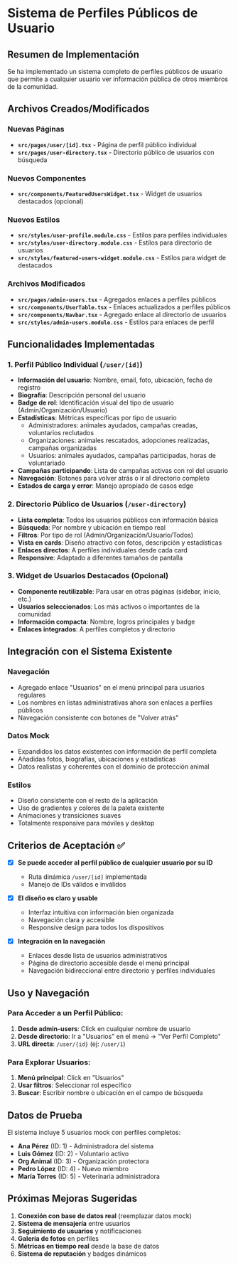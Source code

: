 # Sistema de Perfiles Públicos de Usuario

## Resumen de Implementación

Se ha implementado un sistema completo de perfiles públicos de usuario que permite a cualquier usuario ver información pública de otros miembros de la comunidad.

## Archivos Creados/Modificados

### Nuevas Páginas
- **`src/pages/user/[id].tsx`** - Página de perfil público individual
- **`src/pages/user-directory.tsx`** - Directorio público de usuarios con búsqueda

### Nuevos Componentes
- **`src/components/FeaturedUsersWidget.tsx`** - Widget de usuarios destacados (opcional)

### Nuevos Estilos
- **`src/styles/user-profile.module.css`** - Estilos para perfiles individuales
- **`src/styles/user-directory.module.css`** - Estilos para directorio de usuarios
- **`src/styles/featured-users-widget.module.css`** - Estilos para widget de destacados

### Archivos Modificados
- **`src/pages/admin-users.tsx`** - Agregados enlaces a perfiles públicos
- **`src/components/UserTable.tsx`** - Enlaces actualizados a perfiles públicos
- **`src/components/Navbar.tsx`** - Agregado enlace al directorio de usuarios
- **`src/styles/admin-users.module.css`** - Estilos para enlaces de perfil

## Funcionalidades Implementadas

### 1. Perfil Público Individual (`/user/[id]`)
- **Información del usuario**: Nombre, email, foto, ubicación, fecha de registro
- **Biografía**: Descripción personal del usuario
- **Badge de rol**: Identificación visual del tipo de usuario (Admin/Organización/Usuario)
- **Estadísticas**: Métricas específicas por tipo de usuario
  - Administradores: animales ayudados, campañas creadas, voluntarios reclutados
  - Organizaciones: animales rescatados, adopciones realizadas, campañas organizadas
  - Usuarios: animales ayudados, campañas participadas, horas de voluntariado
- **Campañas participando**: Lista de campañas activas con rol del usuario
- **Navegación**: Botones para volver atrás o ir al directorio completo
- **Estados de carga y error**: Manejo apropiado de casos edge

### 2. Directorio Público de Usuarios (`/user-directory`)
- **Lista completa**: Todos los usuarios públicos con información básica
- **Búsqueda**: Por nombre y ubicación en tiempo real
- **Filtros**: Por tipo de rol (Admin/Organización/Usuario/Todos)
- **Vista en cards**: Diseño atractivo con fotos, descripción y estadísticas
- **Enlaces directos**: A perfiles individuales desde cada card
- **Responsive**: Adaptado a diferentes tamaños de pantalla

### 3. Widget de Usuarios Destacados (Opcional)
- **Componente reutilizable**: Para usar en otras páginas (sidebar, inicio, etc.)
- **Usuarios seleccionados**: Los más activos o importantes de la comunidad
- **Información compacta**: Nombre, logros principales y badge
- **Enlaces integrados**: A perfiles completos y directorio

## Integración con el Sistema Existente

### Navegación
- Agregado enlace "Usuarios" en el menú principal para usuarios regulares
- Los nombres en listas administrativas ahora son enlaces a perfiles públicos
- Navegación consistente con botones de "Volver atrás"

### Datos Mock
- Expandidos los datos existentes con información de perfil completa
- Añadidas fotos, biografías, ubicaciones y estadísticas
- Datos realistas y coherentes con el dominio de protección animal

### Estilos
- Diseño consistente con el resto de la aplicación
- Uso de gradientes y colores de la paleta existente
- Animaciones y transiciones suaves
- Totalmente responsive para móviles y desktop

## Criterios de Aceptación ✅

- [x] **Se puede acceder al perfil público de cualquier usuario por su ID**
  - Ruta dinámica `/user/[id]` implementada
  - Manejo de IDs válidos e inválidos
  
- [x] **El diseño es claro y usable**
  - Interfaz intuitiva con información bien organizada
  - Navegación clara y accesible
  - Responsive design para todos los dispositivos
  
- [x] **Integración en la navegación**
  - Enlaces desde lista de usuarios administrativos
  - Página de directorio accesible desde el menú principal
  - Navegación bidireccional entre directorio y perfiles individuales

## Uso y Navegación

### Para Acceder a un Perfil Público:
1. **Desde admin-users**: Click en cualquier nombre de usuario
2. **Desde directorio**: Ir a "Usuarios" en el menú → "Ver Perfil Completo"
3. **URL directa**: `/user/{id}` (ej: `/user/1`)

### Para Explorar Usuarios:
1. **Menú principal**: Click en "Usuarios" 
2. **Usar filtros**: Seleccionar rol específico
3. **Buscar**: Escribir nombre o ubicación en el campo de búsqueda

## Datos de Prueba

El sistema incluye 5 usuarios mock con perfiles completos:
- **Ana Pérez** (ID: 1) - Administradora del sistema
- **Luis Gómez** (ID: 2) - Voluntario activo  
- **Org Animal** (ID: 3) - Organización protectora
- **Pedro López** (ID: 4) - Nuevo miembro
- **María Torres** (ID: 5) - Veterinaria administradora

## Próximas Mejoras Sugeridas

1. **Conexión con base de datos real** (reemplazar datos mock)
2. **Sistema de mensajería** entre usuarios
3. **Seguimiento de usuarios** y notificaciones
4. **Galería de fotos** en perfiles
5. **Métricas en tiempo real** desde la base de datos
6. **Sistema de reputación** y badges dinámicos